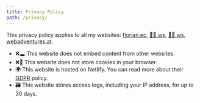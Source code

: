 ```yaml
---
title: Privacy Policy
path: /privacy/
---
```


This privacy policy applies to all my websites: [florian.ec](https://florian.ec), [👏🏻.ws](http://👏🏻.ws), [👋🏻.ws](http://👋🏻.ws), [webadventures.at](https://webadventures.at).

* ❌🕳️ This website does not embed content from other websites.
* ❌🍪 This website does not store cookies in your browser.
* 🌍 This website is hosted on Netlify. You can read more about their [GDPR](https://www.netlify.com/gdpr/) policy.
* 🗃️ This website stores access logs, including your IP address, for up to 30 days.
